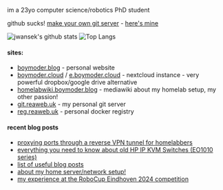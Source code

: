 im a 23yo computer science/robotics PhD student

github sucks! [make your own git server](https://git.sr.ht/~heckyel/gitolite-cgit-docker) - [here's mine](https://git.reaweb.uk)

![jwansek's github stats](https://github-readme-stats.vercel.app/api?username=jwansek&show_icons=true&title_color=fff&icon_color=79ff97&theme=dracula&count_private=true)
![Top Langs](https://github-readme-stats.vercel.app/api/top-langs/?username=jwansek&layout=compact&theme=dracula&count_private=true)

#### sites:
 - [boymoder.blog](https://boymoder.blog) - personal website
 - [boymoder.cloud](https://boymoder.cloud) / [e.boymoder.cloud](https://e.boymoder.cloud) - nextcloud instance - very powerful dropbox/google drive alternative
 - [homelabwiki.boymoder.blog](https://homelabwiki.boymoder.blog) - mediawiki about my homelab setup, my other passion!
 - [git.reaweb.uk](https://git.reaweb.uk) - my personal git server
 - [reg.reaweb.uk](https://reg.reaweb.uk) - personal docker registry
 
 #### recent blog posts

 - [proxying ports through a reverse VPN tunnel for homelabbers](https://boymoder.blog/thought?id=22)
 - [everything you need to know about old HP IP KVM Switches (EO1010 series)](https://boymoder.blog/thought?id=18)
 - [list of useful blog posts](https://boymoder.blog/thought?id=20)
 - [about my home server/network setup!](https://wiki.eda.gay/)
 - [my experience at the RoboCup Eindhoven 2024 competition](https://boymoder.blog/thought?id=26)
